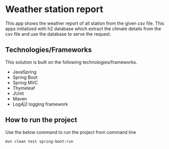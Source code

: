 # Weather station report

This app shows the weather report of all station from the given csv file. This apps initialized with h2 database which extract the climate details from the csv file and use the database to serve the request. 

## Technologies/Frameworks

This solution  is built on the following technologies/frameworks.

- JavaSpring
- Spring Boot 
- Spring MVC 
- Thymeleaf
- JUnit
- Maven
- Log4j2 logging framework

## How to run the project

Use the below command to run the project from command line 

`mvn clean test spring-boot:run`
